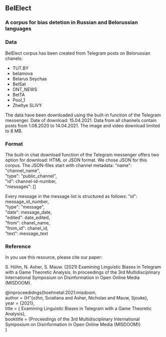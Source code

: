 ## BelElect

### A corpus for bias detetion in Russian and Belorussian languages

### Data
BelElect corpus has been created from Telegram posts on Belorussian chanels:
 - TUT.BY
 - belamova
 - Belarus Seychas
 - BelSat
 - ONT_NEWS
 - BetTA
 - Pool_1
 - Zheltye SLIVY

The data have been downloaded using the built-in function of the Telegram messenger. Date of download: 15.04.2021. Data from all channels contain posts from 1.08.2020 to 14.04.2021.
The image and video download limited to 8 MB.

### Format
The built-in chat download function of the Telegram messenger offers two option for download: HTML or JSON format. We chose JSON for this corpus.
The JSON-files start with channel metadata:
"name": "channel_name",  
 "type": "public_channel",  
 "id": channel-id-number,  
 "messages": []  

Every message in the message list is structured as follows:
"id": message_id_number,  
"type": "message",  
"date": message_date,  
"edited": date_edited,  
"from": chanel_name,  
"from_id": chanel_id,  
"text": message_text  
   
  


### Reference
In you use this resource, please cite our paper:

S. Höhn, N. Asher, S. Mauw. (2021) Examining Linguistic Biases in Telegram with a Game Theoretic Analysis. In proceedings of the 3rd Multidisciplinary International Symposium on Disinformation in Open Online Media (MISDOOM).

@inproceedidngs{hoehnetal:2021:misdoom,  
author  = {H\"{o}hn, Sviatlana and Asher, Nicholas and Mauw, Sjouke},  
 year  = {2021},   
 title  = { Examining Linguistic Biases in Telegram with a Game Theoretic Analysis},   
 booktitle  = {Proceedings of the 3rd Multidisciplinary International Symposium on Disinformation in Open Online Media (MISDOOM)}   
}

